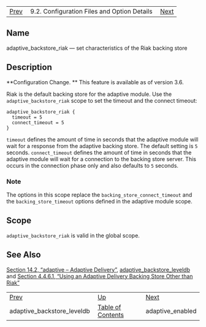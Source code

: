 |     |     |     |
| --- | --- | --- |
| [Prev](conf.ref.adaptive_backstore_leveldb)  | 9.2. Configuration Files and Option Details |  [Next](conf.ref.adaptive_enabled.php) |

<a name="conf.ref.adaptive_backstore_riak"></a>
## Name

adaptive_backstore_riak — set characteristics of the Riak backing store

<a name="idp7362112"></a>
## Description

**Configuration Change. ** This feature is available as of version 3.6.

Riak is the default backing store for the adaptive module. Use the `adaptive_backstore_riak` scope to set the timeout and the connect timeout:

```
adaptive_backstore_riak {
  timeout = 5
  connect_timeout = 5
}
```

`timeout` defines the amount of time in seconds that the adaptive module will wait for a response from the adaptive backing store. The default setting is `5` seconds. `connect_timeout` defines the amount of time in seconds that the adaptive module will wait for a connection to the backing store server. This occurs in the connection phase only and also defaults to `5` seconds.

### Note

The options in this scope replace the `backing_store_connect_timeout` and the `backing_store_timeout` options defined in the adaptive module scope.

<a name="idp7370368"></a>
## Scope

`adaptive_backstore_riak` is valid in the global scope.

<a name="idp7372416"></a>
## See Also

[Section 14.2, “adaptive – Adaptive Delivery”](modules.adaptive "14.2. adaptive – Adaptive Delivery"), [adaptive_backstore_leveldb](conf.ref.adaptive_backstore_leveldb.php "adaptive_backstore_leveldb") and [Section 4.4.6.1, “Using an Adaptive Delivery Backing Store Other than Riak”](operations.riak.php#operations.riak.alternate "4.4.6.1. Using an Adaptive Delivery Backing Store Other than Riak")

|     |     |     |
| --- | --- | --- |
| [Prev](conf.ref.adaptive_backstore_leveldb)  | [Up](conf.ref.files.php) |  [Next](conf.ref.adaptive_enabled.php) |
| adaptive_backstore_leveldb  | [Table of Contents](index) |  adaptive_enabled |
